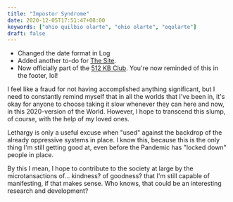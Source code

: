 ```yaml
---
title: "Impostor Syndrome"
date: 2020-12-05T17:51:47+08:00
keywords: ["ohio quilbio olarte", "ohio olarte", "oqolarte"]
draft: false
---
```

- Changed the date format in Log
- Added another to-do for [The Site](/site/).
- Now officially part of the [512 KB Club](https://512kb.club).
You're now reminded of this in the footer, lol!

I feel like a fraud for not having accomplished anything significant, but I need to constantly remind myself that in all the worlds that I've been in, it's okay for anyone to choose taking it slow whenever they can here and now, in this 2020-version of the World.
However, I hope to transcend this slump, of course, with the help of my loved ones.

Lethargy is only a useful excuse when "used" against the backdrop of the already oppressive systems in place.
I know this, because this is the only thing I'm still getting good at, even before the Pandemic has "locked down" people in place.

By this I mean, I hope to contribute to the society at large by the microtansactions of... kindness? of goodness? that I'm still capable of manifesting, if that makes sense.
Who knows, that could be an interesting research and development?
